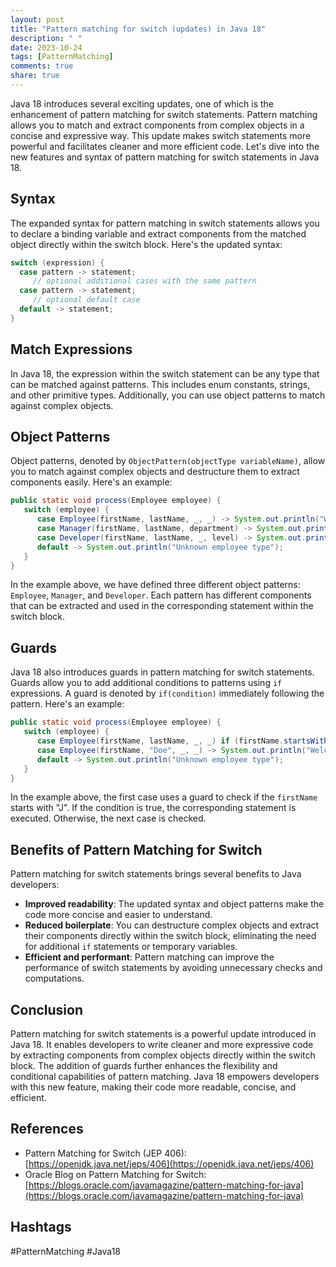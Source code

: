 ```yaml
---
layout: post
title: "Pattern matching for switch (updates) in Java 18"
description: " "
date: 2023-10-24
tags: [PatternMatching]
comments: true
share: true
---
```


Java 18 introduces several exciting updates, one of which is the enhancement of pattern matching for switch statements. Pattern matching allows you to match and extract components from complex objects in a concise and expressive way. This update makes switch statements more powerful and facilitates cleaner and more efficient code. Let's dive into the new features and syntax of pattern matching for switch statements in Java 18.

## Syntax

The expanded syntax for pattern matching in switch statements allows you to declare a binding variable and extract components from the matched object directly within the switch block. Here's the updated syntax:

```java
switch (expression) {
  case pattern -> statement;
     // optional additional cases with the same pattern
  case pattern -> statement;
     // optional default case
  default -> statement;
}
```

## Match Expressions

In Java 18, the expression within the switch statement can be any type that can be matched against patterns. This includes enum constants, strings, and other primitive types. Additionally, you can use object patterns to match against complex objects.

## Object Patterns

Object patterns, denoted by `ObjectPattern(objectType variableName)`, allow you to match against complex objects and destructure them to extract components easily. Here's an example:

```java
public static void process(Employee employee) {
   switch (employee) {
      case Employee(firstName, lastName, _, _) -> System.out.println("Welcome " + firstName + " " + lastName);
      case Manager(firstName, lastName, department) -> System.out.println("Welcome Manager " + firstName + " " + lastName + " from " + department);
      case Developer(firstName, lastName, _, level) -> System.out.println("Welcome Developer " + firstName + " " + lastName + " at level " + level);
      default -> System.out.println("Unknown employee type");
   }
}
```

In the example above, we have defined three different object patterns: `Employee`, `Manager`, and `Developer`. Each pattern has different components that can be extracted and used in the corresponding statement within the switch block.

## Guards

Java 18 also introduces guards in pattern matching for switch statements. Guards allow you to add additional conditions to patterns using `if` expressions. A guard is denoted by `if(condition)` immediately following the pattern. Here's an example:

```java
public static void process(Employee employee) {
   switch (employee) {
      case Employee(firstName, lastName, _, _) if (firstName.startsWith("J")) -> System.out.println("Welcome " + firstName + " " + lastName + " with a name starting with J");
      case Employee(firstName, "Doe", _, _) -> System.out.println("Welcome " + firstName + " Doe");
      default -> System.out.println("Unknown employee type");
   }
}
```

In the example above, the first case uses a guard to check if the `firstName` starts with "J". If the condition is true, the corresponding statement is executed. Otherwise, the next case is checked.

## Benefits of Pattern Matching for Switch

Pattern matching for switch statements brings several benefits to Java developers:

- **Improved readability**: The updated syntax and object patterns make the code more concise and easier to understand.
- **Reduced boilerplate**: You can destructure complex objects and extract their components directly within the switch block, eliminating the need for additional `if` statements or temporary variables.
- **Efficient and performant**: Pattern matching can improve the performance of switch statements by avoiding unnecessary checks and computations.

## Conclusion

Pattern matching for switch statements is a powerful update introduced in Java 18. It enables developers to write cleaner and more expressive code by extracting components from complex objects directly within the switch block. The addition of guards further enhances the flexibility and conditional capabilities of pattern matching. Java 18 empowers developers with this new feature, making their code more readable, concise, and efficient.

## References

- Pattern Matching for Switch (JEP 406): [https://openjdk.java.net/jeps/406](https://openjdk.java.net/jeps/406)
- Oracle Blog on Pattern Matching for Switch: [https://blogs.oracle.com/javamagazine/pattern-matching-for-java](https://blogs.oracle.com/javamagazine/pattern-matching-for-java)

## Hashtags

#PatternMatching #Java18